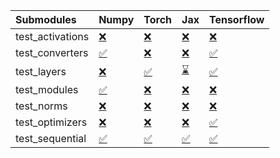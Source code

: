| Submodules       | Numpy                                                                                                                           | Torch                                                                                                                           | Jax                                                                                                                             | Tensorflow                                                                                                                      |
|:-----------------|:--------------------------------------------------------------------------------------------------------------------------------|:--------------------------------------------------------------------------------------------------------------------------------|:--------------------------------------------------------------------------------------------------------------------------------|:--------------------------------------------------------------------------------------------------------------------------------|
| test_activations | <a href="https://github.com/unifyai/ivy/runs/8044006666?check_suite_focus=true" rel="noopener noreferrer" target="_blank">❌</a> | <a href="https://github.com/unifyai/ivy/runs/8044007303?check_suite_focus=true" rel="noopener noreferrer" target="_blank">❌</a> | <a href="https://github.com/unifyai/ivy/runs/8044007974?check_suite_focus=true" rel="noopener noreferrer" target="_blank">❌</a> | <a href="https://github.com/unifyai/ivy/runs/8044008541?check_suite_focus=true" rel="noopener noreferrer" target="_blank">❌</a> |
| test_converters  | <a href="https://github.com/unifyai/ivy/runs/8044006732?check_suite_focus=true" rel="noopener noreferrer" target="_blank">✅</a> | <a href="https://github.com/unifyai/ivy/runs/8044007409?check_suite_focus=true" rel="noopener noreferrer" target="_blank">❌</a> | <a href="https://github.com/unifyai/ivy/runs/8044008048?check_suite_focus=true" rel="noopener noreferrer" target="_blank">❌</a> | <a href="https://github.com/unifyai/ivy/runs/8044008639?check_suite_focus=true" rel="noopener noreferrer" target="_blank">✅</a> |
| test_layers      | <a href="https://github.com/unifyai/ivy/runs/8044006822?check_suite_focus=true" rel="noopener noreferrer" target="_blank">❌</a> | <a href="https://github.com/unifyai/ivy/runs/8044007527?check_suite_focus=true" rel="noopener noreferrer" target="_blank">✅</a> | <a href="https://github.com/unifyai/ivy/runs/8044008131?check_suite_focus=true" rel="noopener noreferrer" target="_blank">⌛</a> | <a href="https://github.com/unifyai/ivy/runs/8044008758?check_suite_focus=true" rel="noopener noreferrer" target="_blank">✅</a> |
| test_modules     | <a href="https://github.com/unifyai/ivy/runs/8044006908?check_suite_focus=true" rel="noopener noreferrer" target="_blank">✅</a> | <a href="https://github.com/unifyai/ivy/runs/8044007630?check_suite_focus=true" rel="noopener noreferrer" target="_blank">❌</a> | <a href="https://github.com/unifyai/ivy/runs/8044008218?check_suite_focus=true" rel="noopener noreferrer" target="_blank">❌</a> | <a href="https://github.com/unifyai/ivy/runs/8044008844?check_suite_focus=true" rel="noopener noreferrer" target="_blank">❌</a> |
| test_norms       | <a href="https://github.com/unifyai/ivy/runs/8044006996?check_suite_focus=true" rel="noopener noreferrer" target="_blank">❌</a> | <a href="https://github.com/unifyai/ivy/runs/8044007737?check_suite_focus=true" rel="noopener noreferrer" target="_blank">❌</a> | <a href="https://github.com/unifyai/ivy/runs/8044008304?check_suite_focus=true" rel="noopener noreferrer" target="_blank">❌</a> | <a href="https://github.com/unifyai/ivy/runs/8044008930?check_suite_focus=true" rel="noopener noreferrer" target="_blank">❌</a> |
| test_optimizers  | <a href="https://github.com/unifyai/ivy/runs/8044007084?check_suite_focus=true" rel="noopener noreferrer" target="_blank">❌</a> | <a href="https://github.com/unifyai/ivy/runs/8044007822?check_suite_focus=true" rel="noopener noreferrer" target="_blank">❌</a> | <a href="https://github.com/unifyai/ivy/runs/8044008377?check_suite_focus=true" rel="noopener noreferrer" target="_blank">❌</a> | <a href="https://github.com/unifyai/ivy/runs/8044009024?check_suite_focus=true" rel="noopener noreferrer" target="_blank">✅</a> |
| test_sequential  | <a href="https://github.com/unifyai/ivy/runs/8044007202?check_suite_focus=true" rel="noopener noreferrer" target="_blank">✅</a> | <a href="https://github.com/unifyai/ivy/runs/8044007885?check_suite_focus=true" rel="noopener noreferrer" target="_blank">✅</a> | <a href="https://github.com/unifyai/ivy/runs/8044008463?check_suite_focus=true" rel="noopener noreferrer" target="_blank">✅</a> | <a href="https://github.com/unifyai/ivy/runs/8044009104?check_suite_focus=true" rel="noopener noreferrer" target="_blank">✅</a> |